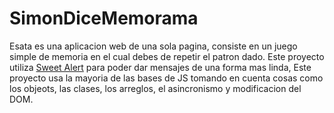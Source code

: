 # SimonDiceMemorama
Esata es una aplicacion web de una sola pagina, consiste en un juego simple de memoria en el cual debes de repetir el patron dado. 
Este proyecto utiliza [Sweet Alert](https://sweetalert.js.org/:// "Sweet Alert") para poder dar mensajes de una forma mas linda, Este proyecto usa la mayoria de las bases de JS tomando en cuenta cosas como los objeots, las clases, los arreglos, el asincronismo y modificacion del DOM. 
